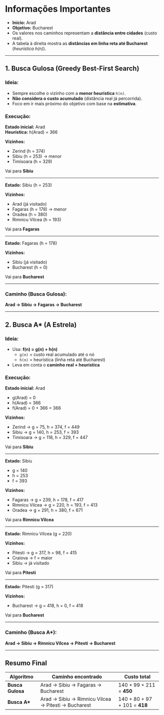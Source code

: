 # Informações Importantes

- **Início:** Arad  
- **Objetivo:** Bucharest  
- Os valores nos caminhos representam a **distância entre cidades** (custo real).  
- A tabela à direita mostra as **distâncias em linha reta até Bucharest** (*heurística h(n)*).

---

## 1. Busca Gulosa (Greedy Best-First Search)

### Ideia:
- Sempre escolhe o vizinho com a **menor heurística** `h(n)`.
- **Não considera o custo acumulado** (distância real já percorrida).
- Foco em ir mais próximo do objetivo com base na **estimativa**.

### Execução:

**Estado inicial:** Arad  
**Heurística:** h(Arad) = 366

**Vizinhos:**
- Zerind (h = 374)
- Sibiu (h = 253) → menor
- Timisoara (h = 329)

Vai para **Sibiu**

---

**Estado:** Sibiu (h = 253)

**Vizinhos:**
- Arad (já visitado)
- Fagaras (h = 178) → menor
- Oradea (h = 380)
- Rimnicu Vilcea (h = 193)

Vai para **Fagaras**

---

**Estado:** Fagaras (h = 178)

**Vizinhos:**
- Sibiu (já visitado)
- Bucharest (h = 0)

Vai para **Bucharest**

---

### Caminho (Busca Gulosa):
**Arad → Sibiu → Fagaras → Bucharest**

---

## 2. Busca A* (A Estrela)

### Ideia:
- Usa: **f(n) = g(n) + h(n)**
  - `g(n)` = custo real acumulado até o nó  
  - `h(n)` = heurística (linha reta até Bucharest)
- Leva em conta o **caminho real + heurística**

### Execução:

**Estado inicial:** Arad  
- g(Arad) = 0  
- h(Arad) = 366  
- f(Arad) = 0 + 366 = 366

**Vizinhos:**
- Zerind → g = 75, h = 374, f = 449  
- Sibiu → g = 140, h = 253, f = 393  
- Timisoara → g = 118, h = 329, f = 447  

Vai para **Sibiu**

---

**Estado:** Sibiu  
- g = 140  
- h = 253  
- f = 393

**Vizinhos:**
- Fagaras → g = 239, h = 178, f = 417  
- Rimnicu Vilcea → g = 220, h = 193, f = 413  
- Oradea → g = 291, h = 380, f = 671  

Vai para **Rimnicu Vilcea**

---

**Estado:** Rimnicu Vilcea (g = 220)

**Vizinhos:**
- Pitesti → g = 317, h = 98, f = 415  
- Craiova → f = maior  
- Sibiu → já visitado  

Vai para **Pitesti**

---

**Estado:** Pitesti (g = 317)

**Vizinhos:**
- Bucharest → g = 418, h = 0, f = 418

Vai para **Bucharest**

---

### Caminho (Busca A*):
**Arad → Sibiu → Rimnicu Vilcea → Pitesti → Bucharest**

---

## Resumo Final

| Algoritmo       | Caminho encontrado                                     | Custo total                  |
|-----------------|--------------------------------------------------------|------------------------------|
| **Busca Gulosa**| Arad → Sibiu → Fagaras → Bucharest                    | 140 + 99 + 211 = **450**     |
| **Busca A\***   | Arad → Sibiu → Rimnicu Vilcea → Pitesti → Bucharest  | 140 + 80 + 97 + 101 = **418** |
